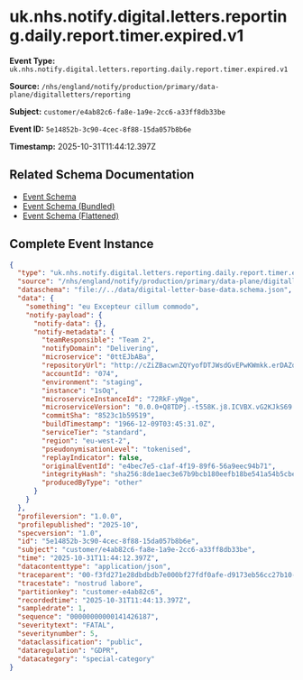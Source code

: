 # uk.nhs.notify.digital.letters.reporting.daily.report.timer.expired.v1

**Event Type:** `uk.nhs.notify.digital.letters.reporting.daily.report.timer.expired.v1`

**Source:** `/nhs/england/notify/production/primary/data-plane/digitalletters/reporting`

**Subject:** `customer/e4ab82c6-fa8e-1a9e-2cc6-a33ff8db33be`

**Event ID:** `5e14852b-3c90-4cec-8f88-15da057b8b6e`

**Timestamp:** 2025-10-31T11:44:12.397Z

## Related Schema Documentation

- [Event Schema](../uk.nhs.notify.digital.letters.reporting.daily.report.timer.expired.v1.schema.md)
- [Event Schema (Bundled)](../uk.nhs.notify.digital.letters.reporting.daily.report.timer.expired.v1.bundle.schema.md)
- [Event Schema (Flattened)](../uk.nhs.notify.digital.letters.reporting.daily.report.timer.expired.v1.flattened.schema.md)

## Complete Event Instance

```json
{
  "type": "uk.nhs.notify.digital.letters.reporting.daily.report.timer.expired.v1",
  "source": "/nhs/england/notify/production/primary/data-plane/digitalletters/reporting",
  "dataschema": "file://../data/digital-letter-base-data.schema.json",
  "data": {
    "something": "eu Excepteur cillum commodo",
    "notify-payload": {
      "notify-data": {},
      "notify-metadata": {
        "teamResponsible": "Team 2",
        "notifyDomain": "Delivering",
        "microservice": "0ttEJbABa",
        "repositoryUrl": "http://cZiZBacwnZQYyofDTJWsdGvEPwKWmkk.erDAZqSe03cEpQM37IZi9seQNG",
        "accountId": "074",
        "environment": "staging",
        "instance": "1sOq",
        "microserviceInstanceId": "72RkF-yNge",
        "microserviceVersion": "0.0.0+Q8TDPj.-t558K.j8.ICVBX.vG2KJkS69.0.d0KsWnO4e",
        "commitSha": "8523c1b59519",
        "buildTimestamp": "1966-12-09T03:45:31.0Z",
        "serviceTier": "standard",
        "region": "eu-west-2",
        "pseudonymisationLevel": "tokenised",
        "replayIndicator": false,
        "originalEventId": "e4bec7e5-c1af-4f19-89f6-56a9eec94b71",
        "integrityHash": "sha256:8de1aec3e67b9bcb180eefb18be541a54b5cbe2cd69562b6a29e044f26f41f64",
        "producedByType": "other"
      }
    }
  },
  "profileversion": "1.0.0",
  "profilepublished": "2025-10",
  "specversion": "1.0",
  "id": "5e14852b-3c90-4cec-8f88-15da057b8b6e",
  "subject": "customer/e4ab82c6-fa8e-1a9e-2cc6-a33ff8db33be",
  "time": "2025-10-31T11:44:12.397Z",
  "datacontenttype": "application/json",
  "traceparent": "00-f3fd271e28dbdbdb7e000bf27fdf0afe-d9173eb56cc27b10-01",
  "tracestate": "nostrud labore",
  "partitionkey": "customer-e4ab82c6",
  "recordedtime": "2025-10-31T11:44:13.397Z",
  "sampledrate": 1,
  "sequence": "00000000000141426187",
  "severitytext": "FATAL",
  "severitynumber": 5,
  "dataclassification": "public",
  "dataregulation": "GDPR",
  "datacategory": "special-category"
}
```
